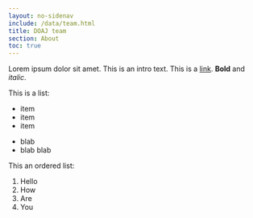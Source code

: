 ```yaml
---
layout: no-sidenav
include: /data/team.html
title: DOAJ team
section: About
toc: true
---
```


Lorem ipsum dolor sit amet. This is an intro text. This is a [link](https://example.com). **Bold** and _italic_. 

This is a list:
- item
- item
- item

* blab
* blab blab

This an ordered list:
1. Hello
2. How 
3. Are
4. You 


